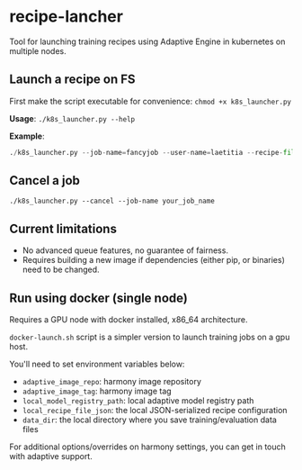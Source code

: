 # recipe-lancher

Tool for launching training recipes using Adaptive Engine in kubernetes on multiple nodes.

## Launch a recipe on FS

First make the script executable for convenience: `chmod +x k8s_launcher.py`

**Usage**: `./k8s_launcher.py --help`

**Example**:

```python
./k8s_launcher.py --job-name=fancyjob --user-name=laetitia --recipe-file=test_recipe_2.json --wandb-api-key wand_api_key --nodes-number 4
```

## Cancel a job

`./k8s_launcher.py --cancel --job-name your_job_name`

## Current limitations

- No advanced queue features, no guarantee of fairness.
- Requires building a new image if dependencies (either pip, or binaries) need to be changed.


## Run using docker (single node)

Requires a GPU node with docker installed, x86_64 architecture.

`docker-launch.sh` script is a simpler version to launch training jobs on a gpu host.

You'll need to set environment variables below:

- `adaptive_image_repo`: harmony image repository
- `adaptive_image_tag`: harmony image tag
- `local_model_registry_path`: local adaptive model registry path
- `local_recipe_file_json`: the local JSON-serialized recipe configuration
- `data_dir`: the local directory where you save training/evaluation data files


For additional options/overrides on harmony settings, you can get in touch with adaptive support.

